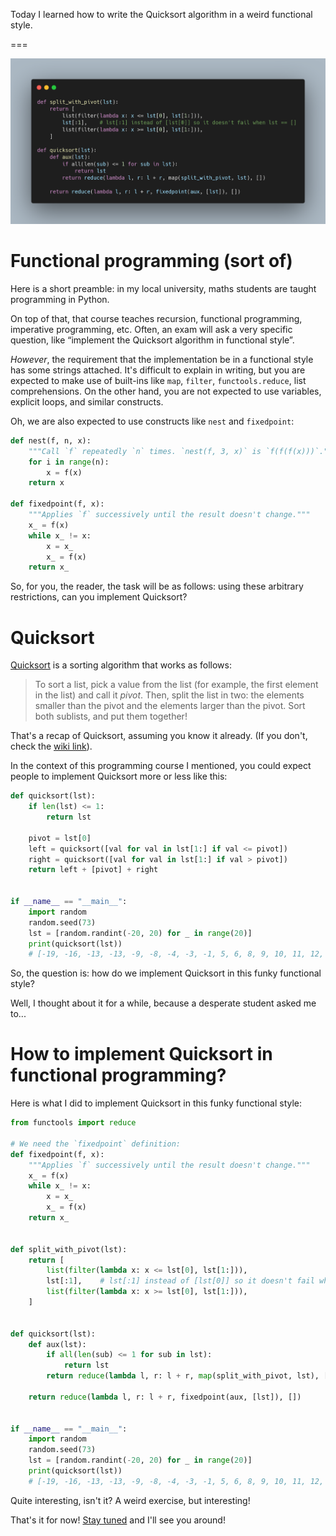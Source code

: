Today I learned how to write the Quicksort algorithm in a weird functional style.

===

![](thumbnail.webp "")

# Functional programming (sort of)

Here is a short preamble:
in my local university, maths students are taught programming in Python.

On top of that, that course teaches recursion, functional programming,
imperative programming, etc.
Often, an exam will ask a very specific question, like “implement the Quicksort
algorithm in functional style”.

_However_, the requirement that the implementation be in a functional style
has some strings attached.
It's difficult to explain in writing,
but you are expected to make use of built-ins like `map`, `filter`, `functools.reduce`,
list comprehensions.
On the other hand, you are not expected to use variables, explicit loops, and similar constructs.

Oh, we are also expected to use constructs like `nest` and `fixedpoint`:

```py
def nest(f, n, x):
    """Call `f` repeatedly `n` times. `nest(f, 3, x)` is `f(f(f(x)))`."""
    for i in range(n):
        x = f(x)
    return x

def fixedpoint(f, x):
    """Applies `f` successively until the result doesn't change."""
    x_ = f(x)
    while x_ != x:
        x = x_
        x_ = f(x)
    return x_
```


So, for you, the reader, the task will be as follows:
using these arbitrary restrictions, can you implement Quicksort?


# Quicksort

[Quicksort][Quicksort] is a sorting algorithm that works as follows:

 > To sort a list, pick a value from the list (for example, the first element in the list)
 > and call it _pivot_.
 > Then, split the list in two: the elements smaller than the pivot and the elements larger than the pivot.
 > Sort both sublists, and put them together!

That's a recap of Quicksort, assuming you know it already.
(If you don't, check the [wiki link][Quicksort]).

In the context of this programming course I mentioned, you could expect people to implement Quicksort more or less like this:

```py
def quicksort(lst):
    if len(lst) <= 1:
        return lst

    pivot = lst[0]
    left = quicksort([val for val in lst[1:] if val <= pivot])
    right = quicksort([val for val in lst[1:] if val > pivot])
    return left + [pivot] + right


if __name__ == "__main__":
    import random
    random.seed(73)
    lst = [random.randint(-20, 20) for _ in range(20)]
    print(quicksort(lst))
    # [-19, -16, -13, -13, -9, -8, -4, -3, -1, 5, 6, 8, 9, 10, 11, 12, 12, 13, 16, 17]
```

So, the question is: how do we implement Quicksort in this funky functional style?

Well, I thought about it for a while, because a desperate student asked me to...


# How to implement Quicksort in functional programming?

Here is what I did to implement Quicksort in this funky functional style:

```py
from functools import reduce

# We need the `fixedpoint` definition:
def fixedpoint(f, x):
    """Applies `f` successively until the result doesn't change."""
    x_ = f(x)
    while x_ != x:
        x = x_
        x_ = f(x)
    return x_


def split_with_pivot(lst):
    return [
        list(filter(lambda x: x <= lst[0], lst[1:])),
        lst[:1],    # lst[:1] instead of [lst[0]] so it doesn't fail when lst == []
        list(filter(lambda x: x >= lst[0], lst[1:])),
    ]


def quicksort(lst):
    def aux(lst):
        if all(len(sub) <= 1 for sub in lst):
            return lst
        return reduce(lambda l, r: l + r, map(split_with_pivot, lst), [])

    return reduce(lambda l, r: l + r, fixedpoint(aux, [lst]), [])


if __name__ == "__main__":
    import random
    random.seed(73)
    lst = [random.randint(-20, 20) for _ in range(20)]
    print(quicksort(lst))
    # [-19, -16, -13, -13, -9, -8, -4, -3, -1, 5, 6, 8, 9, 10, 11, 12, 12, 13, 16, 17]
```

Quite interesting, isn't it?
A weird exercise, but interesting!


That's it for now! [Stay tuned][subscribe] and I'll see you around!


[subscribe]: /subscribe
[Quicksort]: https://en.wikipedia.org/wiki/Quicksort
